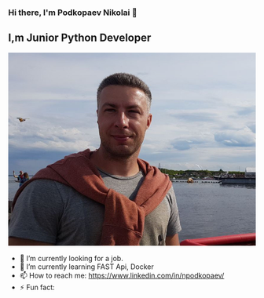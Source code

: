 ### Hi there, I'm Podkopaev Nikolai 👋

## I,m Junior Python Developer
![Photo](https://github.com/ForwardingAgent/ForwardingAgent/blob/main/FotoCV_1.jpeg)
<!--
**ForwardingAgent/ForwardingAgent** is a ✨ _special_ ✨ repository because its `README.md` (this file) appears on your GitHub profile.
--->
- 🔭 I’m currently looking for a job.
- 🌱 I’m currently learning FAST Api, Docker 
- 📫 How to reach me: https://www.linkedin.com/in/npodkopaev/
- ⚡ Fun fact: 

